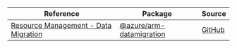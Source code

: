 | Reference | Package | Source |
|---|---|---|
|[Resource Management - Data Migration](arm-datamigration-readme.md)|[@azure/arm-datamigration](https://www.npmjs.com/package/@azure/arm-datamigration)|[GitHub](https://github.com/Azure/azure-sdk-for-js/blob/main/)|
